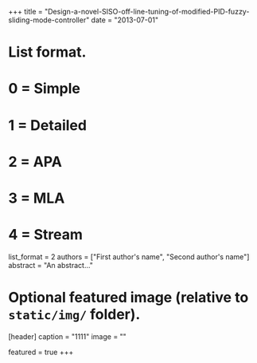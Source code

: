 +++
title = "Design-a-novel-SISO-off-line-tuning-of-modified-PID-fuzzy-sliding-mode-controller"
date = "2013-07-01"
# List format.
#   0 = Simple
#   1 = Detailed
#   2 = APA
#   3 = MLA
#   4 = Stream
list_format = 2
authors = ["First author's name", "Second author's name"]
abstract = "An abstract..."


# Optional featured image (relative to `static/img/` folder).
[header]
caption = "1111"
image = ""

featured = true
+++
